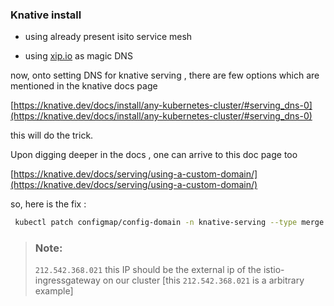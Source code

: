 ### Knative install 

- using already present isito service mesh 

- using [xip.io](xip.io) as magic DNS


<!-- In civo , when istio is installed, the external ip assigned is not 1 but 2 ! yes, this is indeed strange.

upon close examination of those 2 IPs, one is the IP of the pod and the other is the external IP respectively.

```bash
kubectl get svc istio-ingressgateway -n istio-system
NAME                   TYPE           CLUSTER-IP    EXTERNAL-IP                 PORT(S)                                                                      AGE
istio-ingressgateway   LoadBalancer   10.43.25.88   192.168.1.3,212.2.241.254   15021:31931/TCP,80:32152/TCP,443:31128/TCP,15012:30451/TCP,15443:30038/TCP   25h
```
-->
<!-- ## why it gets 2 ip question was raised and awaiting answer from the sre team -->



now, onto setting DNS for knative serving , there are few options which are mentioned in the knative docs page 


 [https://knative.dev/docs/install/any-kubernetes-cluster/#serving_dns-0](https://knative.dev/docs/install/any-kubernetes-cluster/#serving_dns-0)

this will do the trick. 

Upon digging deeper in the docs , one can arrive to this doc page too 

[https://knative.dev/docs/serving/using-a-custom-domain/](https://knative.dev/docs/serving/using-a-custom-domain/)

so, here is the fix :

```bash
 kubectl patch configmap/config-domain -n knative-serving --type merge --patch '{"data":{"212.542.368.021.xip.io":""}}'
```


> ### Note:
>
>`212.542.368.021` this IP should be the external ip of the istio-ingressgateway on our cluster [this `212.542.368.021` is a arbitrary example]

<!-- 
references:

https://medium.com/@poy/custom-domains-on-knative-for-dev-deployments-8bb1fe4a8e43
 -->